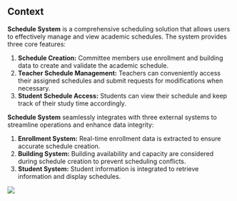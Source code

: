 ## Context
**Schedule System** is a comprehensive scheduling solution that allows users to effectively manage and view academic schedules. The system provides three core features:

1. **Schedule Creation:** Committee members use enrollment and building data to create and validate the academic schedule.
2. **Teacher Schedule Management:** Teachers can conveniently access their assigned schedules and submit requests for modifications when necessary.
3. **Student Schedule Access:** Students can view their schedule and keep track of their study time accordingly.

**Schedule System** seamlessly integrates with three external systems to streamline operations and enhance data integrity:

1. **Enrollment System:** Real-time enrollment data is extracted to ensure accurate schedule creation.
2. **Building System:** Building availability and capacity are considered during schedule creation to prevent scheduling conflicts.
3. **Student System:** Student information is integrated to retrieve information and display schedules.

![](embed:ScheduleStystem)
